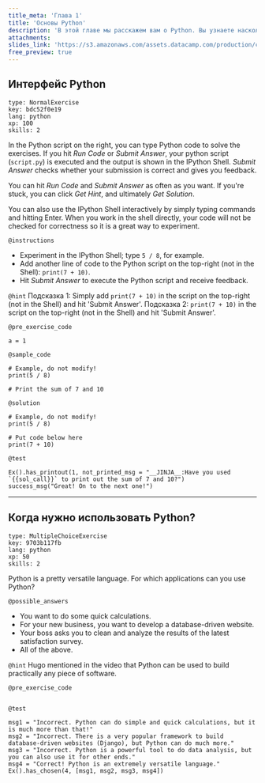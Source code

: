 ```yaml
---
title_meta: 'Глава 1'
title: 'Основы Python'
description: 'В этой главе мы расскажем вам о Python. Вы узнаете насколько он клевый.'
attachments:
slides_link: 'https://s3.amazonaws.com/assets.datacamp.com/production/course_735/slides/chapter1.pdf'
free_preview: true
---
```



## Интерфейс Python

```lesson
type: NormalExercise
key: bdc52f0e19
lang: python
xp: 100
skills: 2
```

In the Python script on the right, you can type Python code to solve the exercises. If you hit _Run Code_ or _Submit Answer_, your python script (`script.py`) is executed and the output is shown in the IPython Shell. _Submit Answer_ checks whether your submission is correct and gives you feedback.

You can hit _Run Code_ and _Submit Answer_ as often as you want. If you're stuck, you can click _Get Hint_, and ultimately _Get Solution_.

You can also use the IPython Shell interactively by simply typing commands and hitting Enter. When you work in the shell directly, your code will not be checked for correctness so it is a great way to experiment.

`@instructions`
- Experiment in the IPython Shell; type `5 / 8`, for example.
- Add another line of code to the Python script on the top-right (not in the Shell): `print(7 + 10)`.
- Hit _Submit Answer_ to execute the Python script and receive feedback.

`@hint`
Подсказка 1: Simply add `print(7 + 10)` in the script on the top-right (not in the Shell) and hit 'Submit Answer'.
Подсказка 2: `print(7 + 10)` in the script on the top-right (not in the Shell) and hit 'Submit Answer'.

`@pre_exercise_code`
```{python}
a = 1
```

`@sample_code`
```{python}
# Example, do not modify!
print(5 / 8)

# Print the sum of 7 and 10

```

`@solution`
```{python}
# Example, do not modify!
print(5 / 8)

# Put code below here
print(7 + 10)
```

`@test`
```{python}
Ex().has_printout(1, not_printed_msg = "__JINJA__:Have you used `{{sol_call}}` to print out the sum of 7 and 10?")
success_msg("Great! On to the next one!")
```

---

## Когда нужно использовать Python?

```lesson
type: MultipleChoiceExercise
key: 9703b117fb
lang: python
xp: 50
skills: 2
```

Python is a pretty versatile language. For which applications can you use Python?

`@possible_answers`
- You want to do some quick calculations.
- For your new business, you want to develop a database-driven website.
- Your boss asks you to clean and analyze the results of the latest satisfaction survey.
- All of the above.

`@hint`
Hugo mentioned in the video that Python can be used to build practically any piece of software.

`@pre_exercise_code`
```{python}

```

`@test`
```{python}
msg1 = "Incorrect. Python can do simple and quick calculations, but it is much more than that!"
msg2 = "Incorrect. There is a very popular framework to build database-driven websites (Django), but Python can do much more."
msg3 = "Incorrect. Python is a powerful tool to do data analysis, but you can also use it for other ends."
msg4 = "Correct! Python is an extremely versatile language."
Ex().has_chosen(4, [msg1, msg2, msg3, msg4])
```

